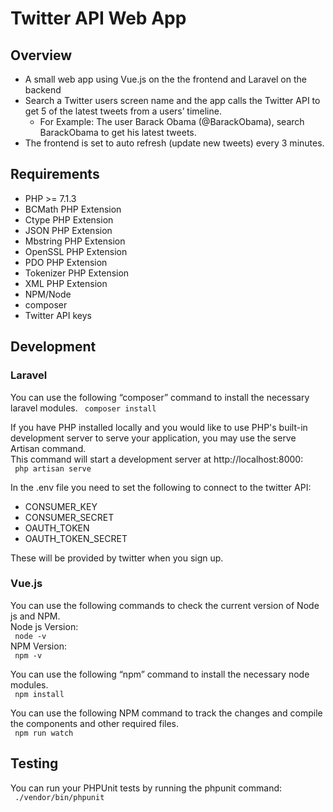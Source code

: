 # Twitter API Web App

## Overview

- A small web app using Vue.js on the the frontend and Laravel on the backend
- Search a Twitter users screen name and the app calls the Twitter API to get 5 of the latest tweets from a users’ timeline.  
    - For Example: The user Barack Obama (@BarackObama), search BarackObama to get his latest tweets.
- The frontend is set to auto refresh (update new tweets) every 3 minutes.

## Requirements

- PHP >= 7.1.3
- BCMath PHP Extension
- Ctype PHP Extension
- JSON PHP Extension
- Mbstring PHP Extension
- OpenSSL PHP Extension
- PDO PHP Extension
- Tokenizer PHP Extension
- XML PHP Extension
- NPM/Node
- composer
- Twitter API keys

## Development

### Laravel

You can use the following “composer” command to install the necessary laravel modules. 
<code>
composer install
</code>

If you have PHP installed locally and you would like to use PHP's built-in development server to serve your application, you may use the serve Artisan command.  
This command will start a development server at http://localhost:8000:  
<code>
php artisan serve
</code>

In the .env file you need to set the following to connect to the twitter API:
- CONSUMER_KEY  
- CONSUMER_SECRET  
- OAUTH_TOKEN  
- OAUTH_TOKEN_SECRET  

These will be provided by twitter when you sign up.

### Vue.js
You can use the following commands to check the current version of Node js and NPM.  
Node js Version:  
<code>
node -v
</code>    
NPM Version:  
<code>
npm -v
</code>  

You can use the following “npm” command to install the necessary node modules.  
<code>
npm install
</code>

You can use the following NPM command to track the changes and compile the components and other required files.  
<code>
npm run watch
</code>

## Testing 

You can run your PHPUnit tests by running the phpunit command:  
<code>
./vendor/bin/phpunit
</code>
